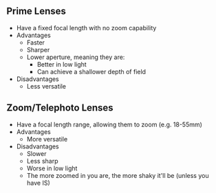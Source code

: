 ## Prime Lenses

- Have a fixed focal length with no zoom capability
- Advantages
	- Faster
	- Sharper
	- Lower aperture, meaning they are:
		- Better in low light
		- Can achieve a shallower depth of field
- Disadvantages
	- Less versatile

## Zoom/Telephoto Lenses 

- Have a focal length range, allowing them to zoom (e.g. 18-55mm)
- Advantages
	- More versatile
- Disadvantages
	- Slower
	- Less sharp
	- Worse in low light
	- The more zoomed in you are, the more shaky it'll be (unless you have IS)